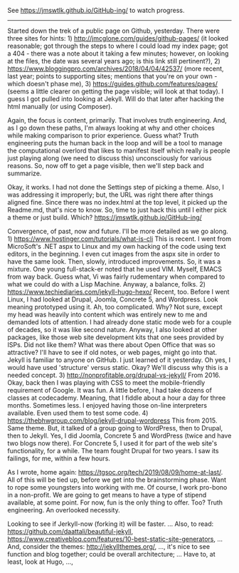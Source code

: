 See https://jmswtlk.github.io/GitHub-ing/ to watch progress.

---

Started down the trek of a public page on Github, yesterday. There were three sites for hints: 1) http://jmcglone.com/guides/github-pages/ (it looked reasonable; got through the steps to where I could load my index page; got a 404 - there was a note about it taking a few minutes; however, on looking at the files, the date was several years ago; is this link still pertinent?), 2) https://www.bloggingpro.com/archives/2018/04/04/42537/ (more recent, last year; points to supporting sites; mentions that you're on your own - which doesn't phase me), 3) https://guides.github.com/features/pages/ (seems a little clearer on getting the page visible; will look at that today). I guess I got pulled into looking at Jekyll. Will do that later after hacking the html manually (or using Composer). 

Again, the focus is content, primarily. That involves truth engineering. And, as I go down these paths, I'm always looking at why and other choices while making comparison to prior experience. Guess what? Truth engineering puts the human back in the loop and will be a tool to manage the computational overlord that likes to manifest itself which really is people just playing along (we need to discuss this) unconsciously for various reasons. So, now off to get a page visible, then we'll step back and summarize.  

Okay, it works. I had not done the Settings step of picking a theme. Also, I was addressing it improperly; but, the URL was right there after things aligned fine. Since there was no index.html at the top level, it picked up the Readme.md, that's nice to know. So, time to just hack this until I either pick a theme or just build. Which? https://jmswtlk.github.io/GitHub-ing/ 

Convergence, of past, now and future. I'll be more detailed as we go along. 1) https://www.hostinger.com/tutorials/what-is-cli This is recent. I went from MicroSoft's .NET aspx to Linux and my own hacking of the code using text editors, in the beginning. I even cut images from the aspx site in order to have the same look. Then, slowly, introduced improvements. So, it was a mixture. One young full-stack-er noted that he used VIM. Myself, EMACS from way back. Guess what, Vi was fairly rudementary when compared to what we could do with a Lisp Machine. Anyway, a balance, folks. 2) https://www.techiediaries.com/jekyll-hugo-hexo/ Recent, too. Before I went Linux, I had looked at Drupal, Joomla, Concrete 5, and Wordpress. Look meaning prototyped using it. Ah, too complicated. Why? Not sure, except my head was heavily into content which was entirely new to me and demanded lots of attention. I had already done static mode web for a couple of decades, so it was like second nature. Anyway, I also looked at other packages, like those web site development kits that one sees provided by ISPs. Did not like them? What was there about Open Office that was so attractive? I'll have to see if old notes, or web pages, might go into that. Jekyll is familiar to anyone on GitHub. I just learned of it yesterday. Oh yes, I would have used 'structure' versus static. Okay? We'll discuss why this is a needed concept. 3) http://nonprofitable.org/drupal-vs-jekyll/ From 2016. Okay, back then I was playing with CSS to meet the mobile-friendly requirement of Google. It was fun. A little before, I had take dozens of classes at codecademy. Meaning, that I fiddle about a hour a day for three months. Sometimes less. I enjoyed having those on-line interpreters available. Even used them to test some code. 4) https://thebhwgroup.com/blog/jekyll-drupal-wordpress This from 2015. Same theme. But, it talked of a group going to WordPress, then to Drupal, then to Jekyll. Yes, I did Joomla, Concrete 5 and WordPress (twice and have two blogs now there). For Concrete 5, I used it for part of the web site's functionality, for a while. The team fought Drupal for two years. I saw its failings, for me, within a few hours.  

As I wrote, home again: https://tgsoc.org/tech/2019/08/09/home-at-last/. All of this will be tied up, before we get into the brainstorming phase. Want to rope some youngsters into working with me. Of course, I work pro-bono in a non-profit. We are going to get means to have a type of stipend available, at some point. For now, fun is the only thing to offer. Too? Truth engineering. An overlooked necessity. 

Looking to see if Jerkyll-now (forking it) will be faster. ... Also, to read: https://github.com/daattali/beautiful-jekyll, https://www.creativebloq.com/features/10-best-static-site-generators, ... And, consider the themes: http://jekyllthemes.org/, ..., it's nice to see function and blog together; could be overall architecture; ... Have to, at least, look at Hugo, ..., 
